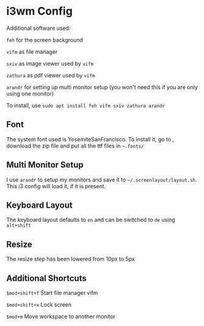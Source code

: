 i3wm Config
===========

Additional software used:

`feh` for the screen background

`vifm` as file manager

`sxiv` as image viewer used by `vifm`

`zathura` as pdf viewer used by `vifm`

`arandr` for setting up multi monitor setup (you won't need this if you are only using one monitor)

To install, use `sudo apt install feh vifm sxiv zathura arandr`


Font
----

The system font used is YosemiteSanFrancisco.
To install it, go to [](https://github.com/supermarin/YosemiteSanFranciscoFont), download the zip file and put all the ttf files in `~.fonts/`

Multi Monitor Setup
-------------------

I use `arandr` to setup my monitors and save it to `~/.screenlayout/layout.sh`. This i3 config will load it, if it is present.


Keyboard Layout
---------------

The keyboard layout defaults to `en` and can be switched to `de` using `alt+shift`


Resize
------

The resize step has been lowered from 10px to 5px


Additional Shortcuts
--------------------

`$mod+shift+f` Start file manager vifm

`$mod+shift+x` Lock screen

`$mod+m` Move workspace to another monitor
